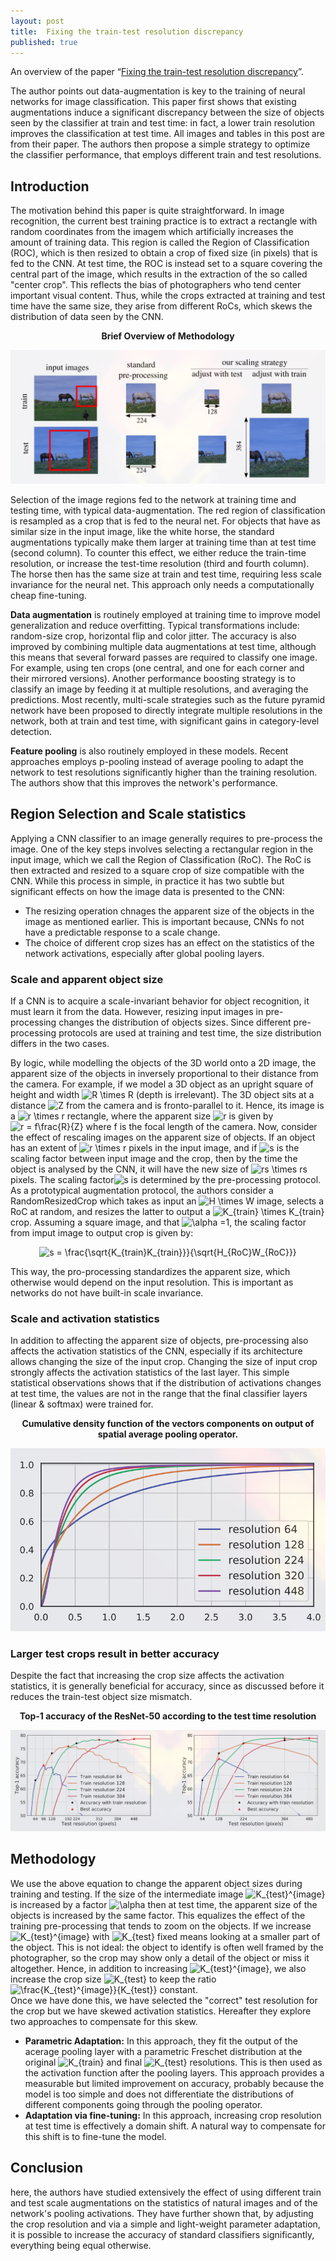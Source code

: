 ```yaml
---
layout: post
title:  Fixing the train-test resolution discrepancy
published: true
---
```


An overview of the paper “[Fixing the train-test resolution discrepancy](https://arxiv.org/pdf/1906.06423.pdf)”.
<!--break-->
The author points out data-augmentation is key to the training of neural networks for image classification. This paper first shows that existing augmentations induce a significant discrepancy between the size of objects seen by the classifier at train and test time: in fact, a lower train resolution improves the classification at test time. All images and tables in this post are from their paper.
The authors then propose a simple strategy to optimize the classifier performance, that employs different train and test resolutions.

## Introduction

The motivation behind this paper is quite straightforward. In image recognition, the current best training practice is to extract a rectangle with random coordinates from the imagem which artificially increases the amount of training data. This region is called the Region of Classification (ROC), which is then resized to obtain a crop of fixed size (in pixels) that is fed to the CNN. At test time, the ROC is instead set to a square covering the central part of the image, which results in the extraction of the so called "center crop". This reflects the bias of photographers who tend center important visual content. Thus, while the crops extracted at training and test time have the same size, they arise from different RoCs, which skews the distribution of data seen by the CNN.
<p align="center">
<b>Brief Overview of Methodology</b>
</p>
<p align="center">
<img src="https://raw.githubusercontent.com/ramnathkumar181/ramnathkumar181.github.io/master/assets/Papers/25/Figure-1.png?raw=true" alt="Figure 1"/>
</p>

Selection of the image regions fed to the network at training time and testing time, with typical data-augmentation. The red region of classification is resampled as a crop that is fed to the neural net. For objects that have as similar size in the input image, like the white horse, the standard augmentations typically make them larger at training time than at test time (second column). To counter this effect, we either reduce the train-time resolution, or increase the test-time resolution (third and fourth column). The horse then has the same size at train and test time, requiring less scale invariance for the neural net. This approach only needs a computationally cheap fine-tuning.


<b>Data augmentation</b> is routinely employed at training time to improve model generalization and reduce overfitting. Typical transformations include: random-size crop, horizontal flip and color jitter. The accuracy is also improved by combining multiple data augmentations at test time, although this means that several forward passes are required to classify one image. For example, using ten crops (one central, and one for each corner and their mirrored versions). Another performance boosting strategy is to classify an image by feeding it at multiple resolutions, and averaging the predictions. Most recently, multi-scale strategies such as the future pyramid network have been proposed to directly integrate multiple resolutions in the network, both at train and test time, with significant gains in category-level detection.

<b>Feature pooling</b> is also routinely employed in these models. Recent approaches employs p-pooling instead of average pooling to adapt the network to test resolutions significantly higher than the training resolution. The authors show that this improves the network's performance.

## Region Selection and Scale statistics

Applying a CNN classifier to an image generally requires to pre-process the image. One of the key steps involves selecting a rectangular region in the input image, which we call the Region of Classification (RoC). The RoC is then extracted and resized to a square crop of size compatible with the CNN. While this process in simple, in practice it has two subtle but significant effects on how the image data is presented to the CNN:
* The resizing operation chnages the apparent size of the objects in the image as mentioned earlier. This is important because, CNNs fo not have a predictable response to a scale change.
* The choice of different crop sizes has an effect on the statistics of the network activations, especially after global pooling layers.


### Scale and apparent object size

If a CNN is to acquire a scale-invariant behavior for object recognition, it must learn it from the data. However, resizing input images in pre-processing changes the distribution of objects sizes. Since different pre-processing protocols are used at training and test time, the size distribution differs in the two cases.

By logic, while modelling the objects of the 3D world onto a 2D image, the apparent size of the objects in inversely proportional to their distance from the camera. For example, if we model a 3D object as an upright square of height and width <img src="https://latex.codecogs.com/svg.latex?R&space;\times&space;R" title="R \times R" /> (depth is irrelevant). The 3D object sits at a distance <img src="https://latex.codecogs.com/svg.latex?Z" title="Z" /> from the camera and is fronto-parallel to it. Hence, its image is a <img src="https://latex.codecogs.com/svg.latex?r&space;\times&space;r" title="r \times r" /> rectangle, where the apparent size <img src="https://latex.codecogs.com/svg.latex?r" title="r" /> is given by <img src="https://latex.codecogs.com/svg.latex?r&space;=&space;f\frac{R}{Z}" title="r = f\frac{R}{Z}" /> where f is the focal length of the camera.
Now, consider the effect of rescaling images on the apparent size of objects. If an object has an extent of <img src="https://latex.codecogs.com/svg.latex?r&space;\times&space;r" title="r \times r" /> pixels in the input image, and if <img src="https://latex.codecogs.com/svg.latex?s" title="s" /> is the scaling factor between input image and the crop, then by the time the object is analysed by the CNN, it will have the new size of <img src="https://latex.codecogs.com/svg.latex?rs&space;\times&space;rs" title="rs \times rs" /> pixels. The scaling factor<img src="https://latex.codecogs.com/svg.latex?s" title="s" /> is determined by the pre-processing protocol.  As a prototypical augmentation protocol, the authors consider a RandomResizedCrop which takes as input an <img src="https://latex.codecogs.com/svg.latex?H&space;\times&space;W" title="H \times W" /> image, selects a RoC at random, and resizes the latter to output a <img src="https://latex.codecogs.com/svg.latex?K_{train}&space;\times&space;K_{train}" title="K_{train} \times K_{train}" /> crop. Assuming a square image, and that <img src="https://latex.codecogs.com/svg.latex?\alpha&space;=1" title="\alpha =1" />, the scaling factor from imput image to output crop is given by:

<p align="center">
<img src="https://latex.codecogs.com/svg.latex?s&space;=&space;\frac{\sqrt{K_{train}K_{train}}}{\sqrt{H_{RoC}W_{RoC}}}" title="s = \frac{\sqrt{K_{train}K_{train}}}{\sqrt{H_{RoC}W_{RoC}}}" />
</p>
This way, the pro-processing standardizes the apparent size, which otherwise would depend on the input resolution. This is important as networks do not have built-in scale invariance.

### Scale and activation statistics

In addition to affecting the apparent size of objects, pre-processing also affects the activation statistics of the CNN, especially if its architecture allows changing the size of the input crop. Changing the size of input crop strongly affects the activation statistics of the last layer. This simple statistical observations shows that if the distribution of activations changes at test time, the values are not in the range that the final classifier layers (linear & softmax) were trained for.

<p align="center">
<b>Cumulative density function of the vectors components on output of spatial average pooling operator.</b>
</p>
<p align="center">
<img src="https://raw.githubusercontent.com/ramnathkumar181/ramnathkumar181.github.io/master/assets/Papers/25/Figure-2.png?raw=true" alt="Figure 2"/>
</p>

### Larger test crops result in better accuracy

Despite the fact that increasing the crop size affects the activation statistics, it is generally beneficial for accuracy, since as discussed before it reduces the train-test object size mismatch.
<p align="center">
<b>Top-1 accuracy of the ResNet-50 according to the test time resolution</b>
</p>
<p align="center">
<img src="https://raw.githubusercontent.com/ramnathkumar181/ramnathkumar181.github.io/master/assets/Papers/25/Figure-3.png?raw=true" alt="Figure 3"/>
</p>

## Methodology

We use the above equation to change the apparent object sizes during training and testing. If the size of the intermediate image <img src="https://latex.codecogs.com/svg.latex?K_{test}^{image}" title="K_{test}^{image}" /> is increased by a factor <img src="https://latex.codecogs.com/svg.latex?\alpha" title="\alpha" /> then at test time, the apparent size of the objects is increased by the same factor. This equalizes the effect of the training pre-processing that tends to zoom on the objects. If we increase <img src="https://latex.codecogs.com/svg.latex?K_{test}^{image}" title="K_{test}^{image}" /> with <img src="https://latex.codecogs.com/svg.latex?K_{test}" title="K_{test}" /> fixed means looking at a smaller part of the object. This is not ideal: the object to identify is often well framed by the photographer, so the crop may show only a detail of the object or miss it altogether. Hence, in addition to increasing <img src="https://latex.codecogs.com/svg.latex?K_{test}^{image}" title="K_{test}^{image}" />, we also increase the crop size <img src="https://latex.codecogs.com/svg.latex?K_{test}" title="K_{test}" /> to keep the ratio <img src="https://latex.codecogs.com/svg.latex?\frac{K_{test}^{image}}{K_{test}}" title="\frac{K_{test}^{image}}{K_{test}}" /> constant.  
Once we have done this, we have selected the "correct" test resolution for the crop but we have skewed activation statistics. Hereafter they explore two approaches to compensate for this skew.
* <b>Parametric Adaptation:</b> In this approach, they fit the output of the acerage pooling layer with a parametric Freschet distribution at the original <img src="https://latex.codecogs.com/svg.latex?K_{train}" title="K_{train}" /> and final <img src="https://latex.codecogs.com/svg.latex?K_{test}" title="K_{test}" /> resolutions. This is then used as the activation function after the pooling layers. This approach provides a measurable but limited improvement on accuracy, probably because the model is too simple and does not differentiate the distributions of different components going through the pooling operator.
* <b>Adaptation via fine-tuning:</b> In this approach, increasing crop resolution at test time is effectively a domain shift. A natural way to compensate for this shift is to fine-tune the model.

## Conclusion

here, the authors have studied extensively the effect of using different train and test scale augmentations on the statistics of natural images and of the network's pooling activations. They have further shown that, by adjusting the crop resolution and via a simple and light-weight parameter adaptation, it is possible to increase the accuracy of standard classifiers significantly, everything being equal otherwise. 
